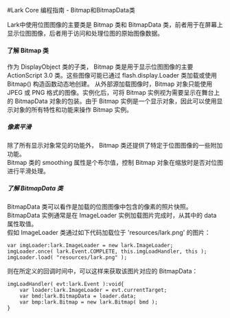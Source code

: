 #Lark Core 编程指南 - Bitmap和BitmapData类

Lark中使用位图图像的主要类是 Bitmap 类和 BitmapData 类，前者用于在屏幕上显示位图图像，后者用于访问和处理位图的原始图像数据。

#### 了解 Bitmap 类

作为 DisplayObject 类的子类， Bitmap 类是用于显示位图图像的主要 ActionScript 3.0 类。这些图像可能已通过 
flash.display.Loader 类加载或使用 Bitmap() 构造函数动态地创建。 从外部源加载图像时，Bitmap 对象只能使用 JPEG 或 PNG 格式的图像。实例化后，可将 Bitmap 实例视为需要呈示在舞台上的 BitmapData 对象的包装。由于 Bitmap 实例是一个显示对象，因此可以使用显示对象的所有特性和功能来操作 Bitmap 实例。

##### 像素平滑

除了所有显示对象常见的功能外， Bitmap 类还提供了特定于位图图像的一些附加功能。   
Bitmap 类的 smoothing 属性是个布尔值，控制 Bitmap 对象在缩放时是否对位图进行平滑处理。

##### 了解 BitmapData 类

BitmapData 类可以看作是加载的位图图像中包含的像素的照片快照。   
BitmapData 实例通常是在 ImageLoader 实例加载图片完成时，从其中的 data 属性取值。   
假如 ImageLoader 类通过如下代码加载位于 'resources/lark.png' 的图片： 
```
var imgLoader:lark.ImageLoader = new lark.ImageLoader;
imgLoader.once( lark.Event.COMPLETE, this.imgLoadHandler, this ); 
imgLoader.load( "resources/lark.png" );  
```
则在所定义的回调时间中，可以这样来获取该图片对应的 BitmapData：
```
imgLoadHandler( evt:lark.Event ):void{
    var loader:lark.ImageLoader = evt.currentTarget;
    var bmd:lark.BitmapData = loader.data;
    var bmp:lark.Bitmap = new lark.Bitmap( bmd );
}
```